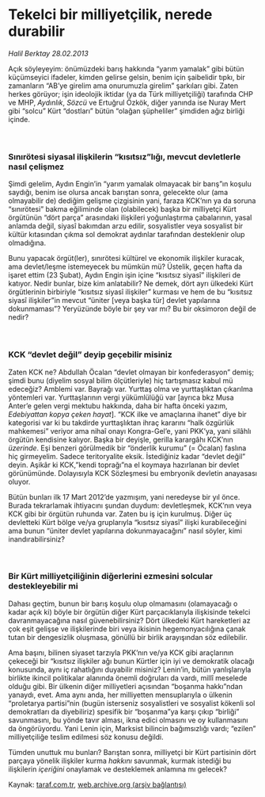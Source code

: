 # Tekelci bir milliyetçilik, nerede durabilir

*Halil Berktay 28.02.2013*

<div class="yazi"><p>Açık söyleyeyim: önümüzdeki barış hakkında “yarım yamalak” gibi bütün küçümseyici ifadeler, kimden gelirse gelsin, benim için şaibelidir tıpkı, bir zamanların “AB’ye girelim ama onurumuzla girelim” şarkıları gibi. Zaten herkes görüyor; işin ideolojik iktidar (ya da Türk milliyetçiliği) tarafında CHP ve MHP, <i>Aydınlık</i>, <i>Sözcü</i> ve Ertuğrul Özkök, diğer yanında ise Nuray Mert gibi “solcu” Kürt “dostları” bütün “olağan şüpheliler” şimdiden ağız birliği içinde.<br/><br/><br/></p>
<h3>Sınırötesi siyasal ilişkilerin “kısıtsız”lığı, mevcut devletlerle nasıl çelişmez</h3>
<p>Şimdi gelelim, Aydın Engin’in “yarım yamalak olmayacak bir barış”ın koşulu saydığı, benim ise olursa ancak barıştan sonra, gelecekte olur (ama olmayabilir de) dediğim gelişme çizgisinin yani, faraza KCK’nın ya da soruna “sınırötesi” bakma eğiliminde olan (olabilecek) başka bir milliyetçi Kürt örgütünün “dört parça” arasındaki ilişkileri yoğunlaştırma çabalarının, yasal anlamda değil, siyasî bakımdan arzu edilir, sosyalistler veya sosyalist bir kültür kıtasından çıkma sol demokrat aydınlar tarafından desteklenir olup olmadığına.</p>
<p>Bunu yapacak örgüt(ler), sınırötesi kültürel ve ekonomik ilişkiler kuracak, ama devlet/leşme istemeyecek bu mümkün mü? Üstelik, geçen hafta da işaret ettim (23 Şubat), Aydın Engin işin içine “kısıtsız siyasî” ilişkileri de katıyor. Nedir bunlar, bize kim anlatabilir? Ne demek, dört ayrı ülkedeki Kürt örgütlerinin birbiriyle “kısıtsız siyasî ilişkiler” kurması ve hem de bu “kısıtsız siyasî ilişkiler”in mevcut “üniter [veya başka tür] devlet yapılarına dokunmaması”? Yeryüzünde böyle bir şey var mı? Bu bir oksimoron değil de nedir?<br/><br/><br/></p>
<h3>KCK “devlet değil” deyip geçebilir misiniz</h3>
<p>Zaten KCK ne? Abdullah Öcalan “devlet olmayan bir konfederasyon” demiş; şimdi bunu (diyelim sosyal bilim ölçütleriyle) hiç tartışmasız kabul mü edeceğiz? Amblemi var. Bayrağı var. Yurttaş olma ve yurttaşlıktan çıkarılma yöntemleri var. Yurttaşlarının vergi yükümlülüğü var [ayrıca bkz Musa Anter’e gelen vergi mektubu hakkında, daha bir hafta önceki yazım, <i>Edebiyattan kopya çeken hayat</i>]. “KCK ilke ve amaçlarına ihanet” diye bir kategorisi var ki bu takdirde yurttaşlıktan ihraç kararını “halk özgürlük mahkemesi” veriyor ama nihaî onayı Kongra-Gel’e, yani PKK’ya, yani silâhlı örgütün kendisine kalıyor. Başka bir deyişle, gerilla karargâhı KCK’nın <i>üzerinde</i>. Eşi benzeri görülmedik bir “önderlik kurumu” (= Öcalan) faslına hiç girmeyelim. Sadece teritoryalite eksik. İstediğiniz kadar “devlet değil” deyin. Aşikâr ki KCK,”kendi toprağı”na el koymaya hazırlanan bir devlet görünümünde. Dolayısıyla KCK Sözleşmesi bu embryonik devletin anayasası oluyor. </p>
<p>Bütün bunları ilk 17 Mart 2012’de yazmışım, yani neredeyse bir yıl önce. Burada tekrarlamak ihtiyacını şundan duydum: devletleşmek, KCK’nın veya KCK gibi bir örgütün ruhunda var. Zaten bu iş için kurulmuş. Diğer üç devletteki Kürt bölge ve/ya gruplarıyla “kısıtsız siyasî” ilişki kurabileceğini ama bunun “üniter devlet yapılarına dokunmayacağını” nasıl söyler, kimi inandırabilirsiniz?<br/><br/><br/></p>
<h3>Bir Kürt milliyetçiliğinin diğerlerini ezmesini solcular destekleyebilir mi</h3>
<p>Dahası geçtim, bunun bir barış koşulu olup olmamasını (olamayacağı o kadar açık ki) böyle bir örgütün diğer Kürt parçacıklarıyla ilişkisinde tekelci davranmayacağına nasıl güvenebilirsiniz? Dört ülkedeki Kürt hareketleri az çok eşit gelişse ve ilişkilerinde biri veya ikisinin hegemonyacılığına çanak tutan bir dengesizlik oluşmasa, gönüllü bir birlik arayışından söz edilebilir. </p>
<p>Ama başını, bilinen siyaset tarzıyla PKK’nın ve/ya KCK gibi araçlarının çekeceği bir “kısıtsız ilişkiler ağı bunun Kürtler için iyi ve demokratik olacağı konusunda, aynı iç rahatlığını duyabilir misiniz? Lenin’in, bütün yanlışlarıyla birlikte ikincil politikalar alanında önemli doğruları da vardı, millî meselede olduğu gibi. Bir ülkenin diğer milliyetleri açısından “boşanma hakkı”ndan yanaydı, evet. Ama aynı anda, her milliyetten mensuplarıyla o ülkenin “proletarya partisi”nin (bugün isterseniz sosyalistleri ve sosyalist kökenli sol demokratları da diyebiliriz) spesifik bir “boşanma”ya karşı çıkıp “birliği” savunmasını, bu yönde tavır alması, ikna edici olmasını ve oy kullanmasını da öngörüyordu. Yani Lenin için, Marksist bilincin bağımsızlığı vardı; “ezilen” milliyetçiliğe teslim edilmesi söz konusu değildi.</p>
<p>Tümden unuttuk mu bunları? Barıştan sonra, milliyetçi bir Kürt partisinin dört parçaya yönelik ilişkiler kurma <i>hakkını</i> savunmak, kurmak istediği bu ilişkilerin <i>içeriğini</i> onaylamak ve desteklemek anlamına mı gelecek?</p>
</div>

Kaynak: [taraf.com.tr](http://www.taraf.com.tr/halil-berktay/makale-tekelci-bir-milliyetcilik-nerede-durabilir.htm), [web.archive.org (arşiv bağlantısı)](http://web.archive.org/web/20131022040628/http://www.taraf.com.tr/halil-berktay/makale-tekelci-bir-milliyetcilik-nerede-durabilir.htm)

